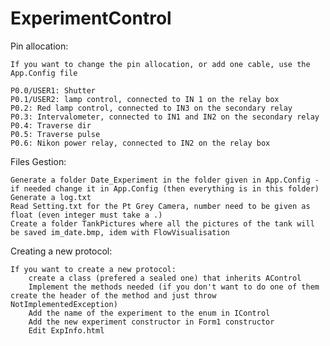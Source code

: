 # ExperimentControl

Pin allocation:

	If you want to change the pin allocation, or add one cable, use the App.Config file

	P0.0/USER1: Shutter
	P0.1/USER2: lamp control, connected to IN 1 on the relay box
	P0.2: Red lamp control, connected to IN3 on the secondary relay
	P0.3: Intervalometer, connected to IN1 and IN2 on the secondary relay
	P0.4: Traverse dir
	P0.5: Traverse pulse
	P0.6: Nikon power relay, connected to IN2 on the relay box 



Files Gestion:

	Generate a folder Date_Experiment in the folder given in App.Config -if needed change it in App.Config (then everything is in this folder)
	Generate a log.txt
	Read Setting.txt for the Pt Grey Camera, number need to be given as float (even integer must take a .)
	Create a folder TankPictures where all the pictures of the tank will be saved im_date.bmp, idem with FlowVisualisation

Creating a new protocol:
	
	If you want to create a new protocol:
		create a class (prefered a sealed one) that inherits AControl
		Implement the methods needed (if you don't want to do one of them create the header of the method and just throw NotImplementedException)
		Add the name of the experiment to the enum in IControl
		Add the new experiment constructor in Form1 constructor
		Edit ExpInfo.html